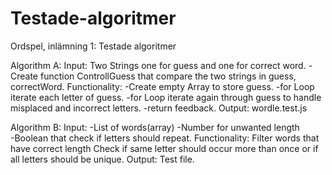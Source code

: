 # Testade-algoritmer
Ordspel, inlämning 1: Testade algoritmer

Algorithm A: 
Input: Two Strings one for guess and one for correct word. 
-Create function ControllGuess that compare the two strings in guess, correctWord. 
Functionality:
-Create empty Array to store guess. 
-for Loop iterate each letter of guess.
-for Loop iterate again through guess to handle misplaced and incorrect letters. 
-return feedback.
Output: wordle.test.js
 






Algorithm B: 
Input: 
-List of words(array)
-Number for unwanted length    
-Boolean that check if letters should repeat.
Functionality: 
Filter words that have correct length
Check if same letter should occur more than once or if all letters should be unique. 
Output: Test file. 

